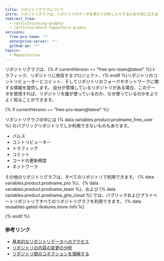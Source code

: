 ```yaml
---
title: リポジトリグラフについて
intro: リポジトリグラフは、リポジトリのデータを見たり分析したりするための役に立ちます。
redirect_from:
  - /articles/using-graphs/
  - /articles/about-repository-graphs
versions:
  free-pro-team: '*'
  enterprise-server: '*'
  github-ae: '*'
topics:
  - Repositories
---
```


リポジトリグラフは、{% if currentVersion == "free-pro-team@latest" %}トラフィック、リポジトリに依存するプロジェクト、{% endif %}リポジトリのコントリビューターとコミット、そしてリポジトリのフォークやネットワークに関する情報を提供します。 自分が管理しているリポジトリがある場合、このデータを使用すれば、リポジトリを誰が使っているのか、なぜ使っているのかをよりよく知ることができます。

{% if currentVersion == "free-pro-team@latest" %}

リポジトリグラフの中には {% data variables.product.prodname_free_user %} のパブリックリポジトリでしか利用できないものもあります。
- パルス
- コントリビューター
- トラフィック
- コミット
- コードの更新頻度
- ネットワーク

その他のリポジトリグラフは、すべてのリポジトリで利用できます。 {% data variables.product.prodname_pro %}、{% data variables.product.prodname_team %}、および {% data variables.product.prodname_ghe_cloud %} では、パブリックおよびプライベートリポジトリですべてのリポジトリグラフを利用できます。 {% data reusables.gated-features.more-info %}

{% endif %}

### 参考リンク

- [基本的なリポジトリデータへのアクセス](/articles/accessing-basic-repository-data)
- [リポジトリの内容の変更の分析](/articles/analyzing-changes-to-a-repository-s-content)
- [リポジトリ間のコネクションを理解する](/articles/understanding-connections-between-repositories)
